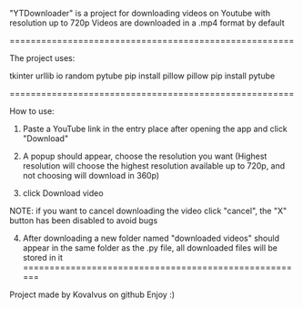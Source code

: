 "YTDownloader" is a project for downloading videos on Youtube with resolution up to 720p
Videos are downloaded in a .mp4 format by default

======================================================

The project uses:

tkinter
urllib
io
random
pytube  pip install pillow
pillow  pip install pytube

======================================================

How to use:

1. Paste a YouTube link in the entry place after opening the app and click "Download"

2. A popup should appear, choose the resolution you want
(Highest resolution will choose the highest resolution available up to 720p, and not choosing will download in 360p)

3. click Download video

NOTE: if you want to cancel downloading the video click "cancel", the "X" button has been disabled to avoid bugs

4. After downloading a new folder named "downloaded videos" should appear in the same folder as the .py file, all downloaded files will be stored in it
======================================================

Project made by Kovalvus on github
Enjoy :)
